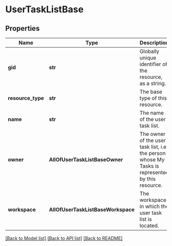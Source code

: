 # UserTaskListBase

## Properties
Name | Type | Description | Notes
------------ | ------------- | ------------- | -------------
**gid** | **str** | Globally unique identifier of the resource, as a string. | [optional] 
**resource_type** | **str** | The base type of this resource. | [optional] 
**name** | **str** | The name of the user task list. | [optional] 
**owner** | **AllOfUserTaskListBaseOwner** | The owner of the user task list, i.e. the person whose My Tasks is represented by this resource. | [optional] 
**workspace** | **AllOfUserTaskListBaseWorkspace** | The workspace in which the user task list is located. | [optional] 

[[Back to Model list]](../README.md#documentation-for-models) [[Back to API list]](../README.md#documentation-for-api-endpoints) [[Back to README]](../README.md)

